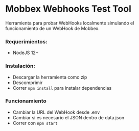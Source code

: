 # Mobbex Webhooks Test Tool

Herramienta para probar WebHooks localmente simulando el funcionamiento de un WebHook de Mobbex.

### Requerimientos:
- NodeJS 12+
  
### Instalación:
- Descargar la herramienta como zip
- Descomprimir
- Correr ```npm install``` para instalar dependencias

### Funcionamiento
- Cambiar la URL del WebHook desde .env
- Cambiar si es necesario el JSON dentro de data.json
- Correr con ```npm start```